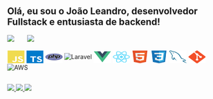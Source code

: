 ## Olá, eu sou o João Leandro, desenvolvedor Fullstack e entusiasta de backend!

<div style="display: flex; gap: 30px;">
  <a href="https://github.com/joaovitorleandro">
    <img height="150em" src="https://github-readme-stats.vercel.app/api?username=joaovitorleandro&show_icons=true&theme=dark&count_private=true&hide=contribs" />
  </a>
  <a href="https://github.com/joaovitorleandro">
    <img height="150em" src="https://github-readme-stats.vercel.app/api/top-langs/?username=joaovitorleandro&layout=compact&langs_count=8&theme=dark" />
  </a>
</div>

<div style="display: inline_block"><br>
  <img align="center" alt="JS" height="30" width="40" src="https://raw.githubusercontent.com/devicons/devicon/master/icons/javascript/javascript-plain.svg" />
  <img align="center" alt="TS" height="30" width="40" src="https://raw.githubusercontent.com/devicons/devicon/master/icons/typescript/typescript-original.svg" />
  <img align="center" alt="PHP" height="30" width="40" src="https://raw.githubusercontent.com/devicons/devicon/master/icons/php/php-original.svg" />
  <img align="center" alt="Laravel" height="30" width="40" src="https://cdn.worldvectorlogo.com/logos/laravel-2.svg" />
  <img align="center" alt="VueJS" height="30" width="40" src="https://raw.githubusercontent.com/devicons/devicon/master/icons/vuejs/vuejs-original.svg" />
  <img align="center" alt="React" height="30" width="40" src="https://raw.githubusercontent.com/devicons/devicon/master/icons/react/react-original.svg" />
  <img align="center" alt="HTML" height="30" width="40" src="https://raw.githubusercontent.com/devicons/devicon/master/icons/html5/html5-original.svg" />
  <img align="center" alt="CSS" height="30" width="40" src="https://raw.githubusercontent.com/devicons/devicon/master/icons/css3/css3-original.svg" />
  <img align="center" alt="MySQL" height="30" width="40" src="https://raw.githubusercontent.com/devicons/devicon/master/icons/mysql/mysql-original.svg" />
  <img align="center" alt="Git" height="30" width="40" src="https://raw.githubusercontent.com/devicons/devicon/master/icons/git/git-original.svg" />
  <img align="center" alt="AWS" height="30" width="40" src="https://www.svgrepo.com/show/448266/aws.svg" />
</div>

##

<div> 
  <a href="https://github.com/joaovitorleandro" target="_blank">
    <img src="https://img.shields.io/badge/-GitHub-181717?style=for-the-badge&logo=github&logoColor=white" />
  </a>
  <a href="https://www.linkedin.com/in/joão-vitor-leandro-b21158237" target="_blank">
    <img src="https://img.shields.io/badge/-LinkedIn-%230077B5?style=for-the-badge&logo=linkedin&logoColor=white" />
  </a>
  <a href="https://www.instagram.com/joaovbleandro" target="_blank">
    <img src="https://img.shields.io/badge/-Instagram-E4405F?style=for-the-badge&logo=instagram&logoColor=white" />
  </a>
</div>

